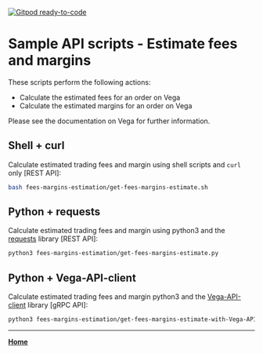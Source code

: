 [![Gitpod ready-to-code](https://img.shields.io/badge/Gitpod-ready--to--code-blue?logo=gitpod)](https://gitpod.io/#https://github.com/vegaprotocol/sample-api-scripts)

# Sample API scripts - Estimate fees and margins

These scripts perform the following actions:

- Calculate the estimated fees for an order on Vega
- Calculate the estimated margins for an order on Vega

Please see the documentation on Vega for further information.

## Shell + curl

Calculate estimated trading fees and margin using shell scripts and `curl` only [REST API]:

```bash
bash fees-margins-estimation/get-fees-margins-estimate.sh
```

## Python + requests

Calculate estimated trading fees and margin using python3 and the [requests](https://pypi.org/project/requests/) library [REST API]:

```bash
python3 fees-margins-estimation/get-fees-margins-estimate.py
```

## Python + Vega-API-client

Calculate estimated trading fees and margin python3 and the [Vega-API-client](https://pypi.org/project/Vega-API-client/) library [gRPC API]:

```bash
python3 fees-margins-estimation/get-fees-margins-estimate-with-Vega-API-client.py
```

---

**[Home](../README.md)**
 
